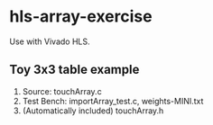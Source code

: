 # hls-array-exercise

Use with Vivado HLS.

## Toy 3x3 table example
1. Source: touchArray.c
2. Test Bench: importArray_test.c, weights-MINI.txt
3. (Automatically included) touchArray.h

 